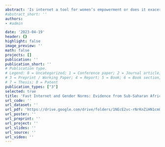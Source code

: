 ```yaml
---
abstract: 'Is internet a tool for women’s empowerment or does it exacerbate discriminatory gender norms? I answer this question by exploiting the gradual arrival of fast internet between 2008-2012 on African coasts via submarine cables from Europe to retrieve a causal effect of internet on gender norms around attitudes towards intimate-partner-violence (IPV). Specifically, I compare individuals’ attitudes towards violence in locations with high internet penetration and those without, exploiting differences in the timing of the high-speed internet arrival. Results show that fast internet leads to more regressive gender norms. Individuals located in connected areas are more likely to find violence justifiable. This effect is stronger for males. I then explore the potential mechanisms behind this result. The most likely mechanism to be at play in this setting is that internet causes more regressive gender norms because it might change the balance of power within the household, by affecting labour market opportunities for men and women differently.'
#abstract_short: ''   
authors:
- #admin

date: '2023-04-19' 
header: {}
highlight: false
image_preview: ''
math: false
projects: []
publication: ''
publication_short: ''
# Publication type.
# Legend: 0 = Uncategorized; 1 = Conference paper; 2 = Journal article;
# 3 = Preprint / Working Paper; 4 = Report; 5 = Book; 6 = Book section;
# 7 = Thesis; 8 = Patent
publication_types: ["3"]
selected: true
title: 'Fast Internet and Gender Norms: Evidence from Sub-Saharan Africa'
url_code: ''
url_dataset: ''
url_pdf: 'https://drive.google.com/drive/folders/1NEcE2vc-rNrKnZiHN1cmQ6EYJaTutxwE'
url_poster: ''
url_preprint: ''
url_project: ''
url_slides: ''
url_source: ''
url_video: ''
---
```


